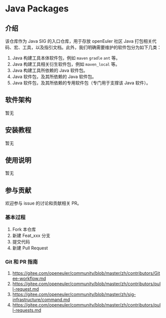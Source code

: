 # Java Packages

## 介绍

该仓库作为 Java SIG 的入口仓库，用于存放 openEuler 社区 Java 打包相关代码、宏、工具，以及指引文档。此外，我们明确需要维护的软件包分为如下几类：

1. Java 构建工具本体软件包，例如 `maven` `gradle` `ant` 等。
2. Java 构建工具相关衍生软件包，例如 `maven_local` 等。
3. Java 构建工具所依赖的 Java 软件包。
4. Java 软件包，及其所依赖的 Java 软件包。
5. Java 软件包，及其所依赖的专用软件包（专门用于支撑该 Java 软件）。


## 软件架构

暂无


## 安装教程

暂无

## 使用说明

暂无

## 参与贡献

欢迎参与 issue 的讨论和贡献相关 PR。

### 基本过程
1.  Fork 本仓库
2.  新建 Feat_xxx 分支
3.  提交代码
4.  新建 Pull Request

### Git 和 PR 指南

1. https://gitee.com/openeuler/community/blob/master/zh/contributors/Gitee-workflow.md
2. https://gitee.com/openeuler/community/blob/master/zh/contributors/pull-request.md
3. https://gitee.com/openeuler/community/blob/master/zh/sig-infrastructure/command.md
4. https://gitee.com/openeuler/community/blob/master/zh/contributors/pull-requests.md
